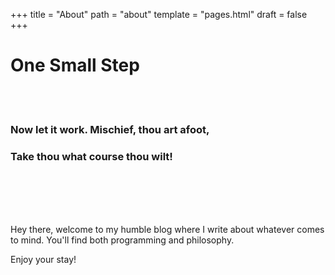 +++
title = "About"
path = "about"
template = "pages.html"
draft = false
+++

# One Small Step

<br><br>

### Now let it work. Mischief, thou art afoot,
### Take thou what course thou wilt!

<br><br><br><br>

Hey there, welcome to my humble blog where I write about whatever comes to mind. You'll find both programming and philosophy.

Enjoy your stay!

<br><br>